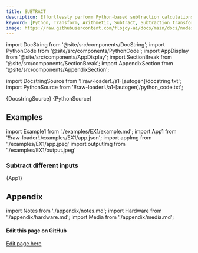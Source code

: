```yaml
---
title: SUBTRACT
description: Effortlessly perform Python-based subtraction calculations with Flojoy's SUBTRACT transformer. Subtract 2 input vectors and return the result.
keyword: [Python, Transform, Arithmetic, Subtract, Subtraction transformer, Python subtraction calculations, Data processing with subtraction, Flojoy SUBTRACT transformer, Streamline data analysis, Arithmetic transformations, Subtraction calculation, Python data manipulation, Accurate data insights, SUBTRACT transformation in Python]
image: https://raw.githubusercontent.com/flojoy-ai/docs/main/docs/nodes/TRANSFORMERS/ARITHMETIC/SUBTRACT/examples/EX1/output.jpeg
---
```


[//]: # (Custom component imports)

import DocString from '@site/src/components/DocString';
import PythonCode from '@site/src/components/PythonCode';
import AppDisplay from '@site/src/components/AppDisplay';
import SectionBreak from '@site/src/components/SectionBreak';
import AppendixSection from '@site/src/components/AppendixSection';

[//]: # (Docstring)

import DocstringSource from '!!raw-loader!./a1-[autogen]/docstring.txt';
import PythonSource from '!!raw-loader!./a1-[autogen]/python_code.txt';

<DocString>{DocstringSource}</DocString>
<PythonCode GLink='TRANSFORMERS/ARITHMETIC/SUBTRACT/SUBTRACT.py'>{PythonSource}</PythonCode>

<SectionBreak />

[//]: # (Examples)

## Examples

import Example1 from './examples/EX1/example.md';
import App1 from '!!raw-loader!./examples/EX1/app.json';
import appImg from './examples/EX1/app.jpeg'
import outputImg from './examples/EX1/output.jpeg'

### Subtract different inputs

<AppDisplay 
    nodeLabel='SUBTRACT'
    appImg={appImg}
    outputImg={outputImg}
    >
    {App1}
</AppDisplay>

<Example1 />

<SectionBreak />

[//]: # (Appendix)

## Appendix

import Notes from './appendix/notes.md';
import Hardware from './appendix/hardware.md';
import Media from './appendix/media.md';

<AppendixSection index={0} folderPath='nodes/TRANSFORMERS/ARITHMETIC/SUBTRACT/appendix/'><Notes /></AppendixSection>
<AppendixSection index={1} folderPath='nodes/TRANSFORMERS/ARITHMETIC/SUBTRACT/appendix/'><Hardware /></AppendixSection>
<AppendixSection index={2} folderPath='nodes/TRANSFORMERS/ARITHMETIC/SUBTRACT/appendix/'><Media /></AppendixSection>

<SectionBreak />

[//]: # (Edit page on GitHub)

#### Edit this page on GitHub

[Edit page here](https://github.com/flojoy-ai/docs/tree/main/docs/nodes/TRANSFORMERS/ARITHMETIC/SUBTRACT)
